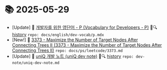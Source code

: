 # 📚 2025-05-29
- [Update] 📙 [개발자를 위한 영단어 - P (Vocabulary for Developers - P)](https://til.qriosity.dev/featured/english/dev-vocab/p) 📃🔍 [history](https://github.com/Queue-ri/TIL/commits/main/docs/english/dev-vocab/p.mdx?since=2025-05-29T00:00:00Z&until=2025-05-29T23:59:59Z) `repo: docs/english/dev-vocab/p.mdx`
- [New!] 📗 [3373 - Maximize the Number of Target Nodes After Connecting Trees II (3373 - Maximize the Number of Target Nodes After Connecting Trees II)](https://til.qriosity.dev/featured/ps/leetcode/3373) `repo: docs/ps/leetcode/3373.md`
- [Update] 📙 [uniQ 개발 노트 (uniQ dev note)](https://til.qriosity.dev/dev-note/uniq-dev-note) 📃🔍 [history](https://github.com/Queue-ri/TIL/commits/main/dev-note/uniq-dev-note.md?since=2025-05-29T00:00:00Z&until=2025-05-29T23:59:59Z) `repo: dev-note/uniq-dev-note.md`
